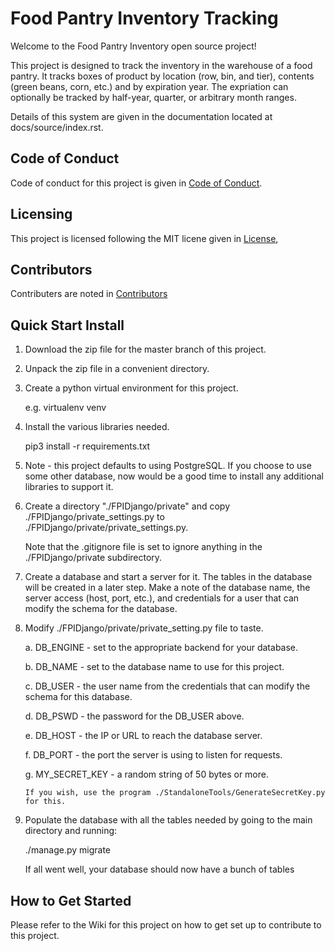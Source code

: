 # Food Pantry Inventory Tracking

Welcome to the Food Pantry Inventory open source project!

This project is designed to track the inventory in the warehouse of a food
pantry.  It tracks boxes of product by location (row, bin, and  tier), contents
(green beans, corn, etc.) and by expiration year.  The expriation can 
optionally be tracked by half-year, quarter, or arbitrary month ranges.

Details of this system are given in the documentation located at docs/source/index.rst.

## Code of Conduct

Code of conduct for this project is given in 
[Code of Conduct](Code_of_Conduct.md).

## Licensing

This project is licensed following the MIT licene given in
[License](LICENSE),

## Contributors

Contributers are noted in [Contributors](Contributors.md)

## Quick Start Install

1.  Download the zip file for the master branch of this project.

2.  Unpack the zip file in a convenient directory.

3.  Create a python virtual environment for this project.

    e.g. virtualenv venv
    
4.  Install the various libraries needed.

    pip3 install -r requirements.txt
    
5.  Note - this project defaults to using PostgreSQL.  If you choose to use
some other database, now would be a good time to install any additional
libraries to support it.

6.  Create a directory "./FPIDjango/private" and copy 
./FPIDjango/private_settings.py to ./FPIDjango/private/private_settings.py.

    Note that the .gitignore file is set to ignore anything in the 
    ./FPIDjango/private subdirectory.
    
7.  Create a database and start a server for it.  The tables in the database
will be created in a later step.  Make a note of the database name, the
 server access (host, port, etc.), and credentials for a user that can
  modify the schema for the database. 

8.  Modify ./FPIDjango/private/private_setting.py file to taste.

    a.  DB_ENGINE - set to the appropriate backend for your database.
    
    b.  DB_NAME - set to the database name to use for this project.
    
    c.  DB_USER - the user name from the credentials that can modify the
    schema for this database.
    
    d.  DB_PSWD - the password for the DB_USER above.
    
    e.  DB_HOST - the IP or URL to reach the database server.
    
    f.  DB_PORT - the port the server is using to listen for requests.
    
    g.  MY_SECRET_KEY - a random string of 50 bytes or more.
    
        If you wish, use the program ./StandaloneTools/GenerateSecretKey.py
        for this.
        
9.  Populate the database with all the tables needed by going to the
main directory and running:

    ./manage.py migrate
    
    If all went well, your database should now have a bunch of tables 

## How to Get Started

Please refer to the Wiki for this project on how to get set up to contribute
to this project.
